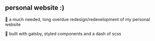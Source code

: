 ## personal website :)

🌱 a much needed, long overdue redesign/redevelopment of my personal website

🔨 built with gatsby, styled components and a dash of scss
<!-- also some tailwind in styled components for grid purposes -->

<!--### goals
- [x] components
- [x] single page app
- [x] responsive
- [x] minimal design
- [x] work timeline
- [x] host on netlify
- [x] dark mode !! 
- [x] scroll to top
- [x] custom domain + ssl certif
- [x] google analytics
- [x] reveal on scroll animations
- [x] skills
- [x] resume redesign
- [x] easter eggs 😎
- [x] show more toggle for experience bullet points 
- [x] contact form
- [ ] tags on experiences/projects for tech stack, intention
- [ ] scroll snapping ?? , will have to delay on scroll reveal? 
- [ ] skeleton loading
- [ ] templating w json ?
- [ ] education + relevant courses
- [ ] projects !! 
- [ ] twitter card
- [ ] preloader ??
- [ ] various themes
- [ ] looping typewriter -->

